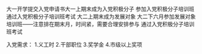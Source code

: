 大一开学提交入党申请书大一上期末成为入党积极分子
参加入党积极分子培训班
通过入党积极分子培训班考试
​
大二上期末成为发展对象
大二下六月参加发展对象培训班——注意排在期末月，时间紧，需要合理安排参与
通过入党积极分子培训班考试

入党需求：
1.义工时
2.干部职位
3.奖学金
4.市级以上奖项

